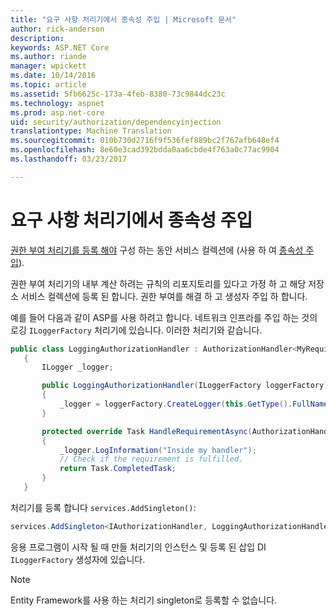 ```yaml
---
title: "요구 사항 처리기에서 종속성 주입 | Microsoft 문서"
author: rick-anderson
description: 
keywords: ASP.NET Core
ms.author: riande
manager: wpickett
ms.date: 10/14/2016
ms.topic: article
ms.assetid: 5fb6625c-173a-4feb-8380-73c9844dc23c
ms.technology: aspnet
ms.prod: asp.net-core
uid: security/authorization/dependencyinjection
translationtype: Machine Translation
ms.sourcegitcommit: 010b730d2716f9f536fef889bc2f767afb648ef4
ms.openlocfilehash: 8e60e3cad392bdda0aa6cbde4f763a0c77ac9904
ms.lasthandoff: 03/23/2017

---
```

# <a name="dependency-injection-in-requirement-handlers"></a>요구 사항 처리기에서 종속성 주입

<a name=security-authorization-di></a>

[권한 부여 처리기를 등록 해야](policies.md#security-authorization-policies-based-handler-registration) 구성 하는 동안 서비스 컬렉션에 (사용 하 여 [종속성 주입](../../fundamentals/dependency-injection.md#fundamentals-dependency-injection)).

권한 부여 처리기의 내부 계산 하려는 규칙의 리포지토리를 있다고 가정 하 고 해당 저장소 서비스 컬렉션에 등록 된 합니다.  권한 부여를 해결 하 고 생성자 주입 하 합니다.

예를 들어 다음과 같이 ASP를 사용 하려고 합니다. 네트워크 인프라를 주입 하는 것의 로깅 `ILoggerFactory` 처리기에 있습니다. 이러한 처리기와 같습니다.

```csharp
public class LoggingAuthorizationHandler : AuthorizationHandler<MyRequirement>
   {
       ILogger _logger;

       public LoggingAuthorizationHandler(ILoggerFactory loggerFactory)
       {
           _logger = loggerFactory.CreateLogger(this.GetType().FullName);
       }

       protected override Task HandleRequirementAsync(AuthorizationHandlerContext context, MyRequirement requirement)
       {
           _logger.LogInformation("Inside my handler");
           // Check if the requirement is fulfilled.
           return Task.CompletedTask;
       }
   }
   ```

처리기를 등록 합니다 `services.AddSingleton()`:

```csharp
services.AddSingleton<IAuthorizationHandler, LoggingAuthorizationHandler>();
   ```

응용 프로그램이 시작 될 때 만들 처리기의 인스턴스 및 등록 된 삽입 DI `ILoggerFactory` 생성자에 있습니다.

> [!NOTE]
> Entity Framework를 사용 하는 처리기 singleton로 등록할 수 없습니다.

